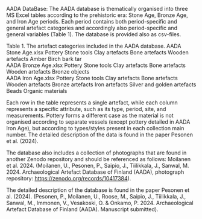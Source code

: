 AADA DataBase:
The AADA database is thematically organised into three MS Excel tables according to the prehistoric era: Stone Age, Bronze Age, and Iron Age periods. 
Each period contains both period-specific and general artefact categories and accordingly also period-specific and general variables (Table 1). The database is provided also as csv-files.

Table 1. The artefact categories included in the AADA database.
AADA Stone Age.xlsx	
Pottery
Stone tools
Clay artefacts
Bone artefacts
Wooden artefacts
Amber
Birch bark tar	
AADA Bronze Age.xlsx
Pottery
Stone tools
Clay artefacts
Bone artefacts
Wooden artefacts
Bronze objects	
AADA Iron Age.xlsx
Pottery
Stone tools
Clay artefacts
Bone artefacts
Wooden artefacts
Bronze artefacts
Iron artefacts
Silver and golden artefacts
Beads
Organic materials

Each row in the table represents a single artefact, while each column represents a specific attribute, such as its type, period, site, and measurements. Pottery forms a different case as the material is not organised according to separate vessels (except pottery detailed in AADA Iron Age), but according to types/styles present in each collection main number. The detailed description of the data is found in the paper Pesonen et al. (2024). 

The database also includes a collection of photographs that are found in another Zenodo repository and should be referenced as follows: Moilanen et al. 2024. (Moilanen, U., Pesonen, P., Saipio, J., Tiilikkala, J., Sanwal, M. 2024. Archaeological Artefact Database of Finland (AADA), photograph repository: https://zenodo.org/records/10417384).

The detailed description of the database is found in the paper Pesonen et al. (2024). (Pesonen, P., Moilanen, U., Roose, M., Saipio, J., Tiilikkala, J., Sanwal, M., Immonen, V., Vesakoski, O. & Onkamo, P. 2024. Archaeological Artefact Database of Finland (AADA). Manuscript submitted).
